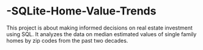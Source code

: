 # -SQLite-Home-Value-Trends
This project is about making informed decisions on real estate investment using SQL. It analyzes the data on median estimated values of single family homes by zip codes from the past two decades.
